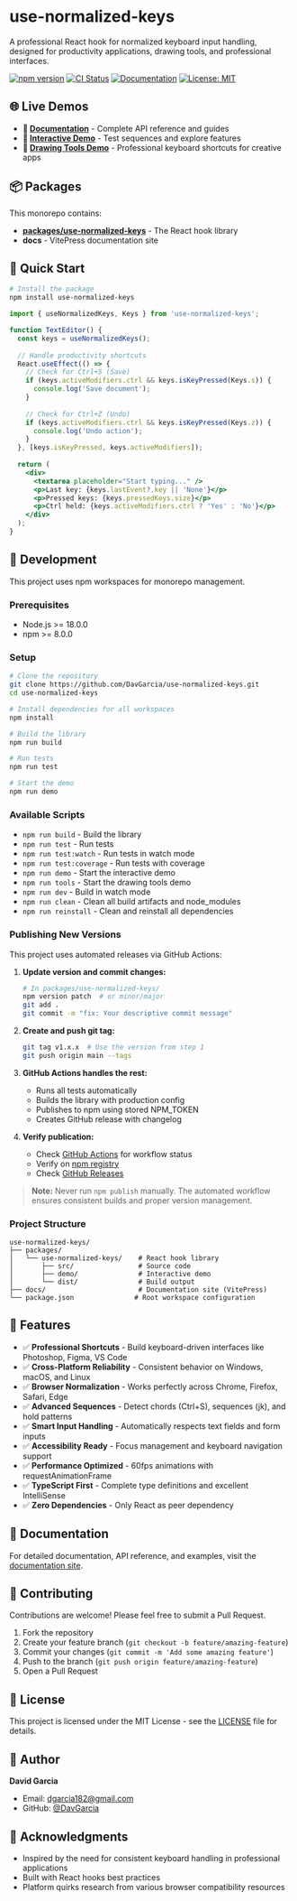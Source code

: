 # use-normalized-keys

A professional React hook for normalized keyboard input handling, designed for productivity applications, drawing tools, and professional interfaces.

[![npm version](https://img.shields.io/npm/v/use-normalized-keys.svg)](https://www.npmjs.com/package/use-normalized-keys)
[![CI Status](https://github.com/DavGarcia/use-normalized-keys/workflows/CI/badge.svg)](https://github.com/DavGarcia/use-normalized-keys/actions/workflows/ci.yml)
[![Documentation](https://img.shields.io/badge/docs-vitepress-brightgreen)](https://davgarcia.github.io/use-normalized-keys/)
[![License: MIT](https://img.shields.io/badge/License-MIT-yellow.svg)](https://opensource.org/licenses/MIT)

## 🌐 Live Demos

- **📖 [Documentation](https://davgarcia.github.io/use-normalized-keys/)** - Complete API reference and guides
- **🚀 [Interactive Demo](https://davgarcia.github.io/use-normalized-keys/demo/)** - Test sequences and explore features  
- **🎨 [Drawing Tools Demo](https://davgarcia.github.io/use-normalized-keys/tools/)** - Professional keyboard shortcuts for creative apps

## 📦 Packages

This monorepo contains:

- **[packages/use-normalized-keys](./packages/use-normalized-keys)** - The React hook library
- **docs** - VitePress documentation site

## 🚀 Quick Start

```bash
# Install the package
npm install use-normalized-keys
```

```jsx
import { useNormalizedKeys, Keys } from 'use-normalized-keys';

function TextEditor() {
  const keys = useNormalizedKeys();
  
  // Handle productivity shortcuts
  React.useEffect(() => {
    // Check for Ctrl+S (Save)
    if (keys.activeModifiers.ctrl && keys.isKeyPressed(Keys.s)) {
      console.log('Save document');
    }
    
    // Check for Ctrl+Z (Undo)
    if (keys.activeModifiers.ctrl && keys.isKeyPressed(Keys.z)) {
      console.log('Undo action');
    }
  }, [keys.isKeyPressed, keys.activeModifiers]);
  
  return (
    <div>
      <textarea placeholder="Start typing..." />
      <p>Last key: {keys.lastEvent?.key || 'None'}</p>
      <p>Pressed keys: {keys.pressedKeys.size}</p>
      <p>Ctrl held: {keys.activeModifiers.ctrl ? 'Yes' : 'No'}</p>
    </div>
  );
}
```

## 🔧 Development

This project uses npm workspaces for monorepo management.

### Prerequisites

- Node.js >= 18.0.0
- npm >= 8.0.0

### Setup

```bash
# Clone the repository
git clone https://github.com/DavGarcia/use-normalized-keys.git
cd use-normalized-keys

# Install dependencies for all workspaces
npm install

# Build the library
npm run build

# Run tests
npm run test

# Start the demo
npm run demo
```

### Available Scripts

- `npm run build` - Build the library
- `npm run test` - Run tests
- `npm run test:watch` - Run tests in watch mode
- `npm run test:coverage` - Run tests with coverage
- `npm run demo` - Start the interactive demo
- `npm run tools` - Start the drawing tools demo
- `npm run dev` - Build in watch mode
- `npm run clean` - Clean all build artifacts and node_modules
- `npm run reinstall` - Clean and reinstall all dependencies

### Publishing New Versions

This project uses automated releases via GitHub Actions:

1. **Update version and commit changes:**
   ```bash
   # In packages/use-normalized-keys/
   npm version patch  # or minor/major
   git add .
   git commit -m "fix: Your descriptive commit message"
   ```

2. **Create and push git tag:**
   ```bash
   git tag v1.x.x  # Use the version from step 1
   git push origin main --tags
   ```

3. **GitHub Actions handles the rest:**
   - Runs all tests automatically
   - Builds the library with production config
   - Publishes to npm using stored NPM_TOKEN
   - Creates GitHub release with changelog

4. **Verify publication:**
   - Check [GitHub Actions](https://github.com/DavGarcia/use-normalized-keys/actions) for workflow status
   - Verify on [npm registry](https://www.npmjs.com/package/use-normalized-keys)
   - Check [GitHub Releases](https://github.com/DavGarcia/use-normalized-keys/releases)

> **Note:** Never run `npm publish` manually. The automated workflow ensures consistent builds and proper version management.

### Project Structure

```
use-normalized-keys/
├── packages/
│   └── use-normalized-keys/    # React hook library
│       ├── src/                # Source code
│       ├── demo/               # Interactive demo
│       └── dist/               # Build output
├── docs/                       # Documentation site (VitePress)
└── package.json               # Root workspace configuration
```

## 🎯 Features

- ✅ **Professional Shortcuts** - Build keyboard-driven interfaces like Photoshop, Figma, VS Code
- ✅ **Cross-Platform Reliability** - Consistent behavior on Windows, macOS, and Linux
- ✅ **Browser Normalization** - Works perfectly across Chrome, Firefox, Safari, Edge
- ✅ **Advanced Sequences** - Detect chords (Ctrl+S), sequences (jk), and hold patterns
- ✅ **Smart Input Handling** - Automatically respects text fields and form inputs
- ✅ **Accessibility Ready** - Focus management and keyboard navigation support  
- ✅ **Performance Optimized** - 60fps animations with requestAnimationFrame
- ✅ **TypeScript First** - Complete type definitions and excellent IntelliSense
- ✅ **Zero Dependencies** - Only React as peer dependency

## 📖 Documentation

For detailed documentation, API reference, and examples, visit the [documentation site](https://davgarcia.github.io/use-normalized-keys/).

## 🤝 Contributing

Contributions are welcome! Please feel free to submit a Pull Request.

1. Fork the repository
2. Create your feature branch (`git checkout -b feature/amazing-feature`)
3. Commit your changes (`git commit -m 'Add some amazing feature'`)
4. Push to the branch (`git push origin feature/amazing-feature`)
5. Open a Pull Request

## 📄 License

This project is licensed under the MIT License - see the [LICENSE](./packages/use-normalized-keys/LICENSE) file for details.

## 👤 Author

**David Garcia**

- Email: dgarcia182@gmail.com
- GitHub: [@DavGarcia](https://github.com/DavGarcia)

## 🙏 Acknowledgments

- Inspired by the need for consistent keyboard handling in professional applications
- Built with React hooks best practices  
- Platform quirks research from various browser compatibility resources